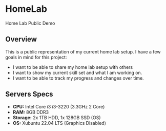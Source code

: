 # HomeLab
Home Lab Public Demo

## Overview

This is a public representation of my current home lab setup.  I have a few goals in mind for this project:
 - I want to be able to share my home lab setup with others
 - I want to show my current skill set and what I am working on.
 - I want to be able to track my progress and changes over time.

## Servers Specs

- **CPU:** Intel Core i3 i3-3220 (3.3GHz 2 Core)
- **RAM:** 8GB DDR3
- **Storage:** 2x 1TB HDD, 1x 128GB SSD (OS)
- **OS:** Xubuntu 22.04 LTS (Graphics Disabled)

